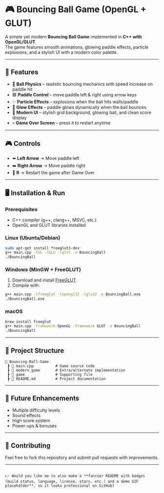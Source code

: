 # 🎮 Bouncing Ball Game (OpenGL + GLUT)

A simple yet modern **Bouncing Ball Game** implemented in **C++ with OpenGL/GLUT**.  
The game features smooth animations, glowing paddle effects, particle explosions, and a stylish UI with a modern color palette.

---

## 🚀 Features
- 🔴 **Ball Physics** – realistic bouncing mechanics with speed increase on paddle hit  
- 🟦 **Paddle Control** – move paddle left & right using arrow keys  
- ✨ **Particle Effects** – explosions when the ball hits walls/paddle  
- 🌟 **Glow Effects** – paddle glows dynamically when the ball bounces  
- 🎨 **Modern UI** – stylish grid background, glowing ball, and clean score display  
- 💀 **Game Over Screen** – press `R` to restart anytime  

---

## 🎮 Controls
- ⬅️ **Left Arrow** → Move paddle left  
- ➡️ **Right Arrow** → Move paddle right  
- 🔄 **R** → Restart the game after Game Over  

---

## 🖥️ Installation & Run

### Prerequisites
- C++ compiler (g++, clang++, MSVC, etc.)
- OpenGL and GLUT libraries installed

### Linux (Ubuntu/Debian)
```bash
sudo apt-get install freeglut3-dev
g++ main.cpp -lGL -lGLU -lglut -o BouncingBall
./BouncingBall
````

### Windows (MinGW + FreeGLUT)

1. Download and install [FreeGLUT](http://freeglut.sourceforge.net/).
2. Compile with:

```bash
g++ main.cpp -lfreeglut -lopengl32 -lglu32 -o BouncingBall.exe
./BouncingBall.exe
```

### macOS

```bash
brew install freeglut
g++ main.cpp -framework OpenGL -framework GLUT -o BouncingBall
./BouncingBall
```

---

## 📂 Project Structure

```
📁 Bouncing-Ball-Game
 ┣ 📜 main.cpp          # Game source code
 ┣ 📜 modern_game       # Extra/alternate implementation
 ┣ 📜 game              # Supporting file
 ┣ 📜 README.md         # Project documentation
```

---

## 📝 Future Enhancements

* Multiple difficulty levels
* Sound effects
* High score system
* Power-ups & bonuses

---

## 🤝 Contributing

Feel free to fork this repository and submit pull requests with improvements.

---

```

👉 Would you like me to also make a **fancier README with badges (build status, language, license, stars, etc.) and a demo GIF placeholder**, so it looks professional on GitHub?
```
